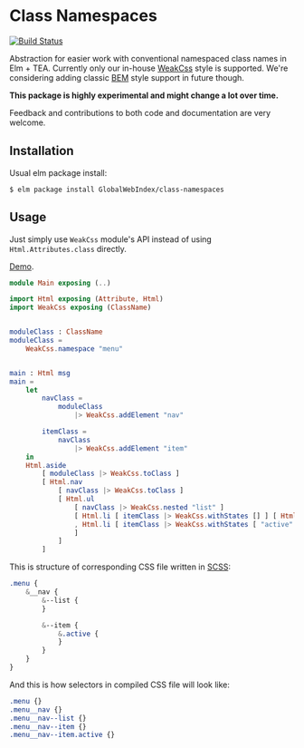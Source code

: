 # Class Namespaces

[![Build Status](https://travis-ci.org/GlobalWebIndex/class-namespaces.svg?branch=master)](https://travis-ci.org/GlobalWebIndex/class-namespaces)

Abstraction for easier work with conventional namespaced class names in Elm + TEA.
Currently only our in-house [WeakCss](https://github.com/GlobalWebIndex/weak-css) style is supported.
We're considering adding classic [BEM](http://getbem.com/) style support in future though.

**This package is highly experimental and might change a lot over time.**

Feedback and contributions to both code and documentation are very welcome.

## Installation

Usual elm package install:

```
$ elm package install GlobalWebIndex/class-namespaces
```

## Usage

Just simply use `WeakCss` module's API instead of using `Html.Attributes.class` directly.

[Demo](https://ellie-app.com/qv3HzPr3Jta1).

```elm
module Main exposing (..)

import Html exposing (Attribute, Html)
import WeakCss exposing (ClassName)


moduleClass : ClassName
moduleClass =
    WeakCss.namespace "menu"


main : Html msg
main =
    let
        navClass =
            moduleClass
                |> WeakCss.addElement "nav"

        itemClass =
            navClass
                |> WeakCss.addElement "item"
    in
    Html.aside
        [ moduleClass |> WeakCss.toClass ]
        [ Html.nav
            [ navClass |> WeakCss.toClass ]
            [ Html.ul
                [ navClass |> WeakCss.nested "list" ]
                [ Html.li [ itemClass |> WeakCss.withStates [] ] [ Html.text "first item" ]
                , Html.li [ itemClass |> WeakCss.withStates [ "active" ] ] [ Html.text "second active item" ]
                ]
            ]
        ]
```

This is structure of corresponding CSS file written in [SCSS](http://sass-lang.com/):

```scss
.menu {
    &__nav {
        &--list {
        }

        &--item {
            &.active {
            }
        }
    }
}
```

And this is how selectors in compiled CSS file will look like:

```css
.menu {}
.menu__nav {}
.menu__nav--list {}
.menu__nav--item {}
.menu__nav--item.active {}
```
